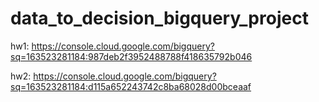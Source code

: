 # data_to_decision_bigquery_project

hw1: https://console.cloud.google.com/bigquery?sq=163523281184:987deb2f3952488788f418635792b046

hw2: https://console.cloud.google.com/bigquery?sq=163523281184:d115a652243742c8ba68028d00bceaaf
